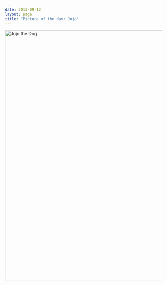 ```yaml
---
date: 2013-09-12
layout: page
title: "Picture of the day: Jojo"
---
```


<a href="http://www.flickr.com/photos/rockchalk/9733734358/" title="Jojo the Dog by ruralocity, on Flickr"><img src="http://farm8.staticflickr.com/7345/9733734358_4bf7297196_c.jpg" width="800" height="800" alt="Jojo the Dog"></a>